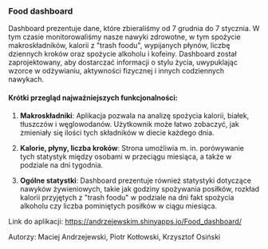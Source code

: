 ### Food dashboard

Dashboard prezentuje dane, które zbieraliśmy od 7 grudnia do 7 stycznia. W tym czasie monitorowaliśmy nasze nawyki zdrowotne, w tym spożycie makroskładników, kalorii z "trash foodu", wypijanych płynów, liczbę dziennych kroków oraz spożycie alkoholu i kofeiny. Dashboard został zaprojektowany, aby dostarczać informacji o stylu życia, uwypuklając wzorce w odżywianiu, aktywności fizycznej i innych codziennych nawykach.

#### Krótki przegląd najważniejszych funkcjonalności:

1. **Makroskładniki**: Aplikacja pozwala na analizę spożycia kalorii, białek, tłuszczów i węglowodanów. Użytkownik może łatwo zobaczyć, jak zmieniały się ilości tych składników w diecie każdego dnia.

2. **Kalorie, płyny, liczba kroków**: Strona umożliwia m. in. porówywanie tych statystyk między osobami w przeciągu miesiąca, a także w podziale na dni tygodnia.

3. **Ogólne statystki**: Dashboard prezentuje również statystyki dotyczące nawyków żywieniowych, takie jak godziny spożywania posiłków, rozkład kalorii przyjętych z "trash foodu" w podziale na dni fakt spożycia alkoholu czy liczba pominiętych posiłków w ciągu miesiąca.
   
   

Link do aplikacji: https://andrzejewskim.shinyapps.io/Food_dashboard/



Autorzy: Maciej Andrzejewski, Piotr Kotłowski, Krzysztof Osiński
